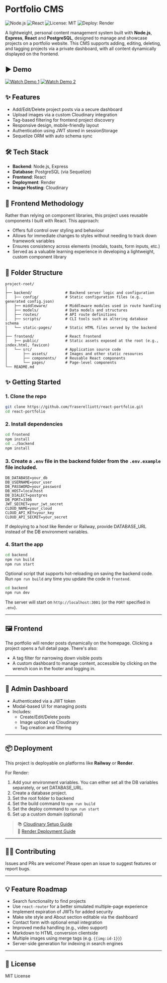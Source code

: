 # Portfolio CMS

![Node.js](https://img.shields.io/badge/Backend-Node.js-43853D?logo=node.js&logoColor=white)
![React](https://img.shields.io/badge/Frontend-React-61DAFB?logo=react&logoColor=black)
![License: MIT](https://img.shields.io/badge/License-MIT-yellow)
![Deploy: Render](https://img.shields.io/badge/Deploy-Render-8357C5)

A lightweight, personal content management system built with **Node.js**, **Express**, **React** and **PostgreSQL**, designed to manage and showcase projects on a portfolio website. This CMS supports adding, editing, deleting, and tagging projects via a private dashboard, with all content dynamically displayed on the frontend.

## ▶️ Demo

[![Watch Demo 1](https://img.youtube.com/vi/2RAWELEAT-U/0.jpg)](https://youtu.be/2RAWELEAT-U)
[![Watch Demo 2](https://img.youtube.com/vi/hmNlZCbLAyM/0.jpg)](https://youtu.be/hmNlZCbLAyM)

## ✨ Features

- Add/Edit/Delete project posts via a secure dashboard
- Upload images via a custom Cloudinary integration
- Tag-based filtering for frontend project discovery
- Responsive design, mobile-friendly layout
- Authentication using JWT stored in sessionStorage
- Sequelize ORM with auto schema sync

## 🛠️ Tech Stack

- **Backend**: Node.js, Express
- **Database**: PostgreSQL (via Sequelize)
- **Frontend**: React
- **Deployment**: Render
- **Image Hosting**: Cloudinary

## 🎨 Frontend Methodology

Rather than relying on component libraries, this project uses reusable components I built with React. This approach:
- Offers full control over styling and behaviour
- Allows for immediate changes to styles without needing to track down framework variables
- Ensures consistency across elements (modals, toasts, form inputs, etc.)
- Served as a valuable learning experience in developing a lightweight, custom component library

## 📁 Folder Structure

```
project-root/
│
├── backend/               # Backend server logic and configuration
│   ├── config/            # Static configuration files (e.g., generated config.json)
│   ├── middleware/        # Middleware modules used in route handling
│   ├── models/            # Data models and structures
│   ├── routes/            # API route definitions
│   ├── scripts/           # CLI tools such as altering database schema
│   └── static-pages/      # Static HTML files served by the backend
│
├── frontend/              # React frontend
│   ├── public/            # Static assets exposed at the root (e.g., index.html, favicon)
│   └── src/               # Application source code
│       ├── assets/        # Images and other static resources
│       ├── components/    # Reusable React components
│       └── pages/         # Page-level components
└── README.md
```

## ✨ Getting Started

### 1. Clone the repo

```bash
git clone https://github.com/fraserelliott/react-portfolio.git
cd react-portfolio
```

### 2. Install dependencies

```bash
cd frontend
npm install
cd ../backend
npm install
```

### 3. Create a `.env` file in the backend folder from the `.env.example` file included.

```env
DB_DATABASE=your_db
DB_USERNAME=your_user
DB_PASSWORD=your_password
DB_HOST=localhost
DB_DIALECT=postgres
DB_PORT=3306
JWT_SECRET=your_jwt_secret
CLOUD_NAME=your_cloud
CLOUD_API_KEY=your_key
CLOUD_API_SECRET=your_secret
```

If deploying to a host like Render or Railway, provide DATABASE_URL instead of the DB environment variables.

### 4. Start the app

```bash
cd backend
npm run build
npm run start
```

Optional script that supports hot-reloading on saving the backend code. Run `npm run build` any time you update the code in `frontend`.
```bash
cd backend
npm run dev
```

The server will start on `http://localhost:3001` (or the `PORT` specified in `.env`).

---

## 🖼️ Frontend

The portfolio will render posts dynamically on the homepage. Clicking a project opens a full detail page. There's also:

- A tag filter for narrowing down visible posts
- A custom dashboard to manage content, accessible by clicking on the wrench icon in the footer and logging in.

---

## 🔐 Admin Dashboard

- Authenticated via a JWT token
- Modal-based UI for managing posts
- Includes:
  - Create/Edit/Delete posts
  - Image upload via Cloudinary
  - Tag creation and filtering

---

## 📦 Deployment

This project is deployable on platforms like **Railway** or **Render**.

For Render:

1. Add your environment variables. You can either set all the DB variables separately, or set DATABASE_URL.
2. Create a database project.
3. Set the root folder to backend
4. Set the build command to `npm run build`
5. Set the deploy command to `npm run start`
6. Set up a custom domain (optional)

> 📚 [Cloudinary Setup Guide](https://cloudinary.com/documentation)  
> 🚀 [Render Deployment Guide](https://render.com/docs)

---

## 🙋‍♂️ Contributing

Issues and PRs are welcome! Please open an issue to suggest features or report bugs.

---

## 💡 Feature Roadmap

- Search functionality to find projects
- Use `react-router` for a better simulated multiple-page experience
- Implement expiration of JWTs for added security
- Make site style and About section editable via the dashboard
- Contact form with optional email integration
- Improved media handling (e.g., video support)
- Markdown to HTML conversion clientside
- Multiple images using merge tags (e.g. `{{img:id-1}}`)
- Server-side generation for indexing in search engines

---

## 📄 License

MIT License